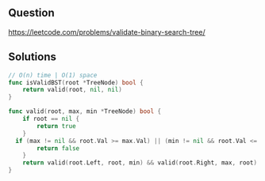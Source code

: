 ## Question

https://leetcode.com/problems/validate-binary-search-tree/

## Solutions

```go
// O(n) time | O(1) space
func isValidBST(root *TreeNode) bool {
	return valid(root, nil, nil)
}

func valid(root, max, min *TreeNode) bool {
	if root == nil {
		return true
	}
  if (max != nil && root.Val >= max.Val) || (min != nil && root.Val <= min.Val) {
		return false
	}
	return valid(root.Left, root, min) && valid(root.Right, max, root)
}
```
